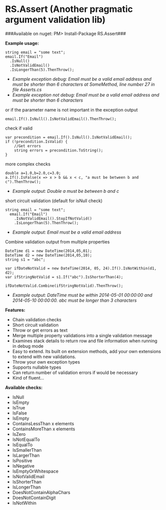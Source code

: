 RS.Assert (Another pragmatic argument validation lib)
=========

###Available on nuget: PM> Install-Package RS.Assert###

**Example usage:**
```
string email = "some text";
email.If("Email")
  .IsNull()
  .IsNotValidEmail()
  .IsLongerThan(5).ThenThrow();
```

- *Example exception debug: Email must be a valid email address and must be shorter than 6 characters at SomeMethod, line number 27 in file Asserts.cs*
- *Example exception not debug: Email must be a valid email address and must be shorter than 6 characters*

or if the parameter name is not important in the exception output
```
email.If().IsNull().IsNotValidEmail().ThenThrow();
```
check if valid
```
var precondition = email.If().IsNull().IsNotValidEmail();
if (!precondition.IsValid) {
    //Get errors
    string errors = precondition.ToString();
}
```
more complex checks
```
double a=1.0,b=2.0,c=3.0;
a.If().IsFalse(x => x > b && x < c, "a must be between b and c").ThenThrow();
```
- *Example output: Double a must be between b and c*

short circuit validation (default for isNull check)
```
string email = "some text";
  email.If("Email")
    .IsNotValidEmail().StopIfNotValid()
    .IsLongerThan(5).ThenThrow();
```
- *Example output: Email must be a valid email address*

Combine validation output from multiple properties
```
DateTime d1 = new DateTime(2014,05,01);
DateTime d2 = new DateTime(2014,05,10);
string s1 = "abc";

var ifDateNotValid = new DateTime(2014, 05, 24).If().IsNotWithin(d1, d2);
var ifStringNotValid = s1.If("abc").IsShorterThan(4);

ifDateNotValid.Combine(ifStringNotValid).ThenThrow();
```
- *Example output: DateTime must be within 2014-05-01 00:00:00 and 2014-05-10 00:00:00. abc must be longer than 3 characters*

**Features:**
- Chain validation checks 
- Short circuit validation 
- Throw or get errors as text 
- Merge multiple property validations into a single validation message
- Examines stack details to return row and file information when running in debug mode
- Easy to extend. Its built on extension methods, add your own extensions to extend with new validations.
- Throw your own exception types
- Supports nullable types
- Can return number of validation errors if would be necessary
- Kind of fluent...

**Available checks:**
- IsNull
- IsEmpty
- IsTrue
- IsFalse
- IsEmpty
- ContainsLessThan x elements
- ContainsMoreThan x elements
- IsZero
- IsNotEqualTo
- IsEqualTo
- IsSmallerThan
- IsLargerThan
- IsPositive
- IsNegative
- IsEmptyOrWhitespace
- IsNotValidEmail
- IsShorterThan
- IsLongerThan
- DoesNotContainAlphaChars
- DoesNotContainDigit
- IsNotWithin 

